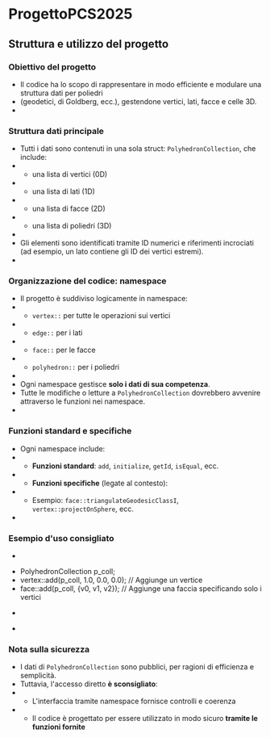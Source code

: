 # ProgettoPCS2025
## Struttura e utilizzo del progetto
### Obiettivo del progetto
 * Il codice ha lo scopo di rappresentare in modo efficiente e modulare una struttura dati per poliedri
 * (geodetici, di Goldberg, ecc.), gestendone vertici, lati, facce e celle 3D.
 *
### Struttura dati principale
 * Tutti i dati sono contenuti in una sola struct: `PolyhedronCollection`, che include:
 * - una lista di vertici (0D)
 * - una lista di lati (1D)
 * - una lista di facce (2D)
 * - una lista di poliedri (3D)
 *
 * Gli elementi sono identificati tramite ID numerici e riferimenti incrociati (ad esempio, un lato contiene gli ID dei vertici estremi).
 *
### Organizzazione del codice: namespace
 * Il progetto è suddiviso logicamente in namespace:
 * - `vertex::` per tutte le operazioni sui vertici
 * - `edge::` per i lati
 * - `face::` per le facce
 * - `polyhedron::` per i poliedri
 *
 * Ogni namespace gestisce **solo i dati di sua competenza**.
 * Tutte le modifiche o letture a `PolyhedronCollection` dovrebbero avvenire attraverso le funzioni nei namespace.
 *
### Funzioni standard e specifiche
 * Ogni namespace include:
 * - **Funzioni standard**: `add`, `initialize`, `getId`, `isEqual`, ecc.
 * - **Funzioni specifiche** (legate al contesto):
 *   - Esempio: `face::triangulateGeodesicClassI`, `vertex::projectOnSphere`, ecc.
 *
 ### Esempio d'uso consigliato
 * ```cpp
 * PolyhedronCollection p_coll;
 * vertex::add(p_coll, 1.0, 0.0, 0.0);          // Aggiunge un vertice
 * face::add(p_coll, {v0, v1, v2});             // Aggiunge una faccia specificando solo i vertici
 * ```
 *
 ### Nota sulla sicurezza
 * I dati di `PolyhedronCollection` sono pubblici, per ragioni di efficienza e semplicità.
 * Tuttavia, l'accesso diretto **è sconsigliato**:
 * - L'interfaccia tramite namespace fornisce controlli e coerenza
 * - Il codice è progettato per essere utilizzato in modo sicuro **tramite le funzioni fornite**

